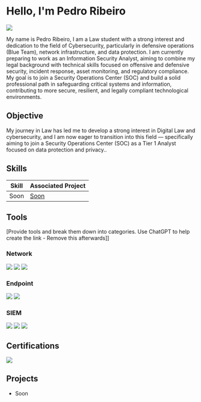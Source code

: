 # Hello, I'm Pedro Ribeiro
<a href="https://linkedin.com/in/pedro-ribeiro-13b60723a/"><img src="https://img.shields.io/badge/-LinkedIn-0072b1?&style=for-the-badge&logo=linkedin&logoColor=white" /></a>


My name is Pedro Ribeiro, I am a Law student with a strong interest and dedication to the field of Cybersecurity, particularly in defensive operations (Blue Team), network infrastructure, and data protection. I am currently preparing to work as an Information Security Analyst, aiming to combine my legal background with technical skills focused on offensive and defensive security, incident response, asset monitoring, and regulatory compliance. My goal is to join a Security Operations Center (SOC) and build a solid professional path in safeguarding critical systems and information, contributing to more secure, resilient, and legally compliant technological environments.

## Objective

My journey in Law has led me to develop a strong interest in Digital Law and cybersecurity, and I am now eager to transition into this field — specifically aiming to join a Security Operations Center (SOC) as a Tier 1 Analyst focused on data protection and privacy..

## Skills

| Skill                                         | Associated Project         |
|-----------------------------------------------|----------------------------|
| Soon                                          | <a href="https://google.com">Soon</a>|


## Tools
[Provide tools and break them down into categories. Use ChatGPT to help create the link - Remove this afterwards]]

### Network
<div>
    <img src="https://img.shields.io/badge/-Wireshark-1679A7?&style=for-the-badge&logo=Wireshark&logoColor=white" />
    <img src="https://img.shields.io/badge/-Suricata-EF3B2D?&style=for-the-badge&logo=Suricata&logoColor=white" />
    <img src="https://img.shields.io/badge/-Zeek-777BB4?&style=for-the-badge&logo=Zeek&logoColor=white" />
</div>

### Endpoint
<div>
    <img src="https://img.shields.io/badge/-Microsoft_Defender_for_Endpoint-00A4EF?&style=for-the-badge&logo=Microsoft&logoColor=white" />
    <img src="https://img.shields.io/badge/-Velociraptor-4B275F?&style=for-the-badge&logo=Velociraptor&logoColor=white" />
</div>

### SIEM
<div>
    <img src="https://img.shields.io/badge/-Microsoft_Sentinel-0078D4?&style=for-the-badge&logo=Microsoft&logoColor=white" />
    <img src="https://img.shields.io/badge/-Splunk-000000?&style=for-the-badge&logo=Splunk&logoColor=white" />
    <img src="https://img.shields.io/badge/-Elastic-005571?&style=for-the-badge&logo=Elastic&logoColor=white" />
</div>

## Certifications

<div>
<a href="https://www.credly.com/earner/earned/badge/80222803-325b-472e-b2a0-3ccfc823cc57" target="_blank">
  <img src="https://img.shields.io/badge/Introduction%20to%20Cybersecurity-green?style=for-the-badge&logo=Cisco&logoColor=white" />
</a>

</div>

## Projects
- Soon
